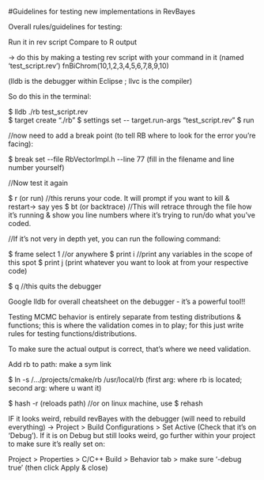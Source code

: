 #Guidelines for testing new implementations in RevBayes

Overall rules/guidelines for testing: 

Run it in rev script
Compare to R output

→ do this by making a testing rev script with your command in it (named ‘test_script.rev’)
fnBiChrom(10,1,2,3,4,5,6,7,8,9,10) 

(lldb is the debugger within Eclipse ; llvc is the compiler)

So do this in the terminal: 

$ lldb ./rb test_script.rev  
$ target create “./rb”
$ settings set -- target.run-args “test_script.rev”
$ run

//now need to add a break point (to tell RB where to look for the error you’re facing):

$ break set --file RbVectorImpl.h --line 77     (fill in the filename and line number yourself)

//Now test it again 

$ r (or run)  //this reruns your code. It will prompt if you want to kill & restart→ say yes
$ bt  (or backtrace) //This will retrace through the file how it’s running & show you line numbers where it’s trying to run/do what you’ve coded. 

//If it’s not very in depth yet, you can run the following command:

$ frame select 1 //or anywhere
$ print i  //print any variables in the scope of this spot 
$ print j   (print whatever you want to look at from your respective code)

$ q //this quits the debugger

Google lldb for overall cheatsheet on the debugger - it’s a powerful tool!! 


Testing MCMC behavior is entirely separate from testing distributions & functions; this is where the validation comes in to play; for this just write rules for testing functions/distributions.

To make sure the actual output is correct, that’s where we need validation. 


Add rb to path: make a sym link

$ ln -s /.../projects/cmake/rb /usr/local/rb   (first arg: where rb is located; second arg: where u want it)

$ hash -r  (reloads path)
//or on linux machine, use $ rehash

IF it looks weird, rebuild revBayes with the debugger (will need to rebuild everything)
→ Project > Build Configurations > Set Active (Check that it’s on ‘Debug’). 
If it is on Debug but still looks weird, go further within your project to make sure it’s really set on: 

Project > Properties > C/C++ Build > Behavior tab > make sure ‘-debug true’ (then click Apply & close)

